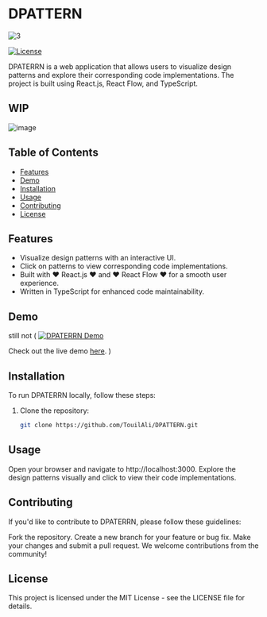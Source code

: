 # DPATTERN
![3](https://github.com/Touil-Ali/DPattern/assets/96635567/3e94e0e2-5e0b-4db3-a714-d847fda7f9f0)

[![License](https://img.shields.io/badge/license-MIT-blue.svg)](https://opensource.org/licenses/MIT)

DPATERRN is a web application that allows users to visualize design patterns and explore their corresponding code implementations. The project is built using React.js, React Flow, and TypeScript.
## WIP

![image](https://github.com/Touil-Ali/DPattern/assets/96635567/335a6c18-a089-4e43-8bf1-fa3fbd2b2487)



## Table of Contents

- [Features](#features)
- [Demo](#demo)
- [Installation](#installation)
- [Usage](#usage)
- [Contributing](#contributing)
- [License](#license)

## Features

- Visualize design patterns with an interactive UI.
- Click on patterns to view corresponding code implementations.
- Built with ❤️ React.js ❤️ and ❤️ React Flow ❤️ for a smooth user experience.
- Written in TypeScript for enhanced code maintainability.

## Demo
still not (
[![DPATERRN Demo](demo.gif)](https://your-demo-link-here)

Check out the live demo [here](https://your-demo-link-here).
)
## Installation

To run DPATERRN locally, follow these steps:

1. Clone the repository:

   ```bash
   git clone https://github.com/TouilAli/DPATTERN.git


##  Usage
Open your browser and navigate to http://localhost:3000.
Explore the design patterns visually and click to view their code implementations.
##  Contributing
If you'd like to contribute to DPATERRN, please follow these guidelines:

Fork the repository.
Create a new branch for your feature or bug fix.
Make your changes and submit a pull request.
We welcome contributions from the community!

##  License
This project is licensed under the MIT License - see the LICENSE file for details.

